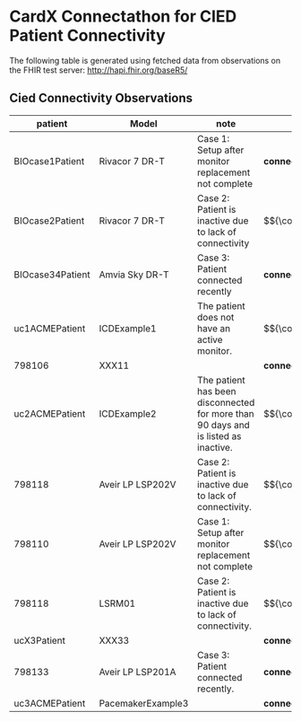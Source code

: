 # CardX Connectathon for CIED Patient Connectivity
The following table is generated using fetched data from observations on the FHIR test server: http://hapi.fhir.org/baseR5/


## Cied Connectivity Observations

| patient | Model | note | Status |   |
| --- | --- | --- | --- | --- |
| BIOcase1Patient | Rivacor 7 DR-T | Case 1: Setup after monitor replacement not complete | **connected** |  |
| BIOcase2Patient | Rivacor 7 DR-T | Case 2: Patient is inactive due to lack of connectivity | $${\color{red}disconnected}$$ | inactive |
| BIOcase34Patient | Amvia Sky DR-T | Case 3: Patient connected recently | **connected** |  |
| uc1ACMEPatient | ICDExample1 | The patient does not have an active monitor. | $${\color{red}disconnected}$$ | setup-not-completed |
| 798106 | XXX11 |  | **connected** |  |
| uc2ACMEPatient | ICDExample2 | The patient has been disconnected for more than 90 days and is listed as inactive. | $${\color{red}disconnected}$$ | inactive |
| 798118 | Aveir LP LSP202V | Case 2: Patient is inactive due to lack of connectivity. | $${\color{red}disconnected}$$ | inactive |
| 798110 | Aveir LP LSP202V | Case 1: Setup after monitor replacement not complete | $${\color{red}disconnected}$$ | setup-not-completed |
| 798118 | LSRM01 | Case 2: Patient is inactive due to lack of connectivity. | $${\color{red}disconnected}$$ | inactive |
| ucX3Patient | XXX33 |  | **connected** |  |
| 798133 | Aveir LP LSP201A | Case 3: Patient connected recently. | **connected** |  |
| uc3ACMEPatient | PacemakerExample3 |  | **connected** |  |

